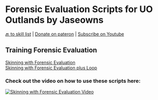 # Forensic Evaluation Scripts for UO Outlands by Jaseowns

<a href="https://github.com/jaseowns/uo_outlands_razor_scripts/tree/main/Skill%20List">🔙 to skill list</a> | <a href="https://www.patreon.com/jaseowns">Donate on pateron</a> | <a href="https://youtube.com/jaseowns">Subscribe on Youtube</a>

## Training Forensic Evaluation
[Skinning with Forensic Evaluation](https://raw.githubusercontent.com/jaseowns/uo_outlands_razor_scripts/main/Skill%20List/Forensic%20Evaluation/Skinning.razor)  
[Skinning with Forensic Evaluation plus Loop](https://raw.githubusercontent.com/jaseowns/uo_outlands_razor_scripts/main/Skill%20List/Forensic%20Evaluation/Skinning_With_Loop.razor)  

### Check out the video on how to use these scripts here:
[![Skinning with Forensic Evaluation Video](https://img.youtube.com/vi/hDko_ZyqX_w/0.jpg)](https://youtu.be/hDko_ZyqX_w)  


